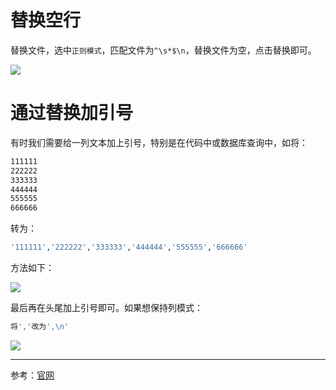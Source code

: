 # 替换空行

替换文件，选中`正则模式`，匹配文件为`^\s*$\n`，替换文件为空，点击替换即可。

![](https://pkslow.oss-cn-shenzhen.aliyuncs.com/images/2021/05/vscode-replace.empty-lines.png)



# 通过替换加引号

有时我们需要给一列文本加上引号，特别是在代码中或数据库查询中，如将：

```bash
111111
222222
333333
444444
555555
666666
```

转为：

```bash
'111111','222222','333333','444444','555555','666666'
```

方法如下：

![](https://pkslow.oss-cn-shenzhen.aliyuncs.com/images/2021/05/vscode-replace.add-quote1.png)

最后再在头尾加上引号即可。如果想保持列模式：

```bash
将','改为',\n'
```

![](https://pkslow.oss-cn-shenzhen.aliyuncs.com/images/2021/05/vscode-replace.add-quote2.png)

---

参考：[官网](https://docs.microsoft.com/en-us/visualstudio/ide/using-regular-expressions-in-visual-studio?view=vs-2019)


